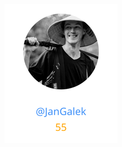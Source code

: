 
<div>
<span>
  <a href="https://github.com/JanGalek"><img src="https://raw.githubusercontent.com/gouef/github-top-languages/refs/heads/contributors-svg/.github/contributors/JanGalek.svg" alt="JanGalek" /></a>
</span>
</div>

